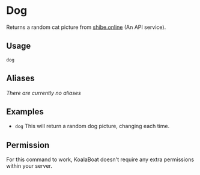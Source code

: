 # Dog
Returns a random cat picture from [shibe.online](https://shibe.online) (An API service).

## Usage
`dog`

## Aliases
*There are currently no aliases*

## Examples
- `dog` This will return a random dog picture, changing each time.

## Permission
For this command to work, KoalaBoat doesn't require any extra permissions within your server.